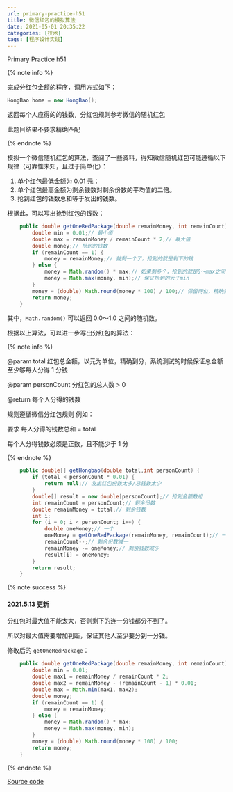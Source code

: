 ```yaml
---
url: primary-practice-h51
title: 微信红包的模拟算法
date: 2021-05-01 20:35:22
categories: [技术]
tags: [程序设计实践]
---
```


Primary Practice h51

<!--more-->

{% note info %}

完成分红包金额的程序，调用方式如下：

```java
HongBao home = new HongBao();
```

返回每个人应得的的钱数，分红包规则参考微信的随机红包

此题目结果不要求精确匹配

{% endnote %}

模拟一个微信随机红包的算法，查阅了一些资料，得知微信随机红包可能遵循以下规律（可靠性未知，且过于简单化）：

1. 单个红包最低金额为 0.01 元；
2. 单个红包最高金额为剩余钱数对剩余份数的平均值的二倍。
3. 抢到红包的钱数总和等于发出的钱数。

根据此，可以写出抢到红包的钱数：

```java
	public double getOneRedPackage(double remainMoney, int remainCount) {// 剩余钱数、剩余份数
		double min = 0.01;// 最小值
		double max = remainMoney / remainCount * 2;// 最大值
		double money;// 抢到的钱数
		if (remainCount == 1) {
			money = remainMoney;// 就剩一个了，抢到的就是剩下的钱
		} else {
			money = Math.random() * max;// 如果剩多个，抢到的就是0～max之间的随机数
			money = Math.max(money, min);// 保证抢到的大于min
		}
		money = (double) Math.round(money * 100) / 100;// 保留两位，精确到分
		return money;
	}
```

其中，`Math.random()` 可以返回 0.0～1.0 之间的随机数。

根据以上算法，可以进一步写出分红包的算法：

{% note info %}

@param total  红包总金额，以元为单位，精确到分，系统测试的时候保证总金额至少够每人分得 1 分钱

@param personCount 分红包的总人数 > 0

@return 每个人分得的钱数

规则遵循微信分红包规则 例如：

要求 每人分得的钱数总和 = total

每个人分得钱数必须是正数，且不能少于 1 分

{% endnote %}

```java
	public double[] getHongbao(double total,int personCount) {
		if (total < personCount * 0.01) {
			return null;// 发出红包份数太多/总钱数太少
		}
		double[] result = new double[personCount];// 抢到金额数组
		int remainCount = personCount;// 剩余份数
		double remainMoney = total;// 剩余钱数
		int i;
		for (i = 0; i < personCount; i++) {
			double oneMoney;// 一个
			oneMoney = getOneRedPackage(remainMoney, remainCount);// 一个
			remainCount--;// 剩余份数减一
			remainMoney -= oneMoney;// 剩余钱数减少
			result[i] = oneMoney;
		}
		return result;
	}
```

{% note success %}

#### 2021.5.13 更新

分红包时最大值不能太大，否则剩下的连一分钱都分不到了。

所以对最大值需要增加判断，保证其他人至少要分到一分钱。

修改后的 `getOneRedPackage`：

```java
	public double getOneRedPackage(double remainMoney, int remainCount) {
		double min = 0.01;
		double max1 = remainMoney / remainCount * 2;
		double max2 = remainMoney - (remainCount - 1) * 0.01;
		double max = Math.min(max1, max2);
		double money;
		if (remainCount == 1) {
			money = remainMoney;
		} else {
			money = Math.random() * max;
			money = Math.max(money, min);
		}
		money = (double) Math.round(money * 100) / 100;
		return money;
	}
```

{% endnote %}

[Source code](https://github.com/SuperPung/Primary-Practice-Homeworks/tree/master/src/com/huawei/classroom/student/h51)
